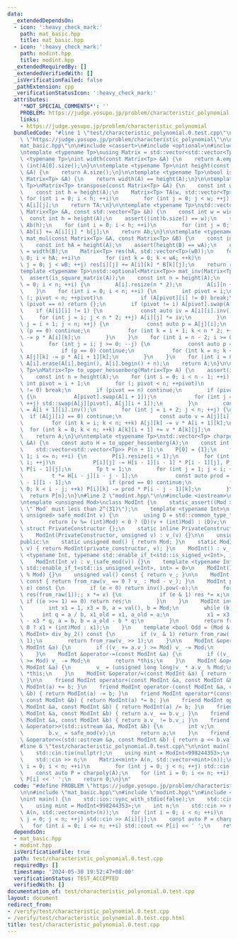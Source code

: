 ```yaml
---
data:
  _extendedDependsOn:
  - icon: ':heavy_check_mark:'
    path: mat_basic.hpp
    title: mat_basic.hpp
  - icon: ':heavy_check_mark:'
    path: modint.hpp
    title: modint.hpp
  _extendedRequiredBy: []
  _extendedVerifiedWith: []
  _isVerificationFailed: false
  _pathExtension: cpp
  _verificationStatusIcon: ':heavy_check_mark:'
  attributes:
    '*NOT_SPECIAL_COMMENTS*': ''
    PROBLEM: https://judge.yosupo.jp/problem/characteristic_polynomial
    links:
    - https://judge.yosupo.jp/problem/characteristic_polynomial
  bundledCode: "#line 1 \"test/characteristic_polynomial.0.test.cpp\"\n#define PROBLEM\
    \ \"https://judge.yosupo.jp/problem/characteristic_polynomial\"\n\n#line 2 \"\
    mat_basic.hpp\"\n\n#include <cassert>\n#include <optional>\n#include <vector>\n\
    \ntemplate <typename Tp>\nusing Matrix = std::vector<std::vector<Tp>>;\n\ntemplate\
    \ <typename Tp>\nint width(const Matrix<Tp> &A) {\n    return A.empty() ? 0 :\
    \ (int)A[0].size();\n}\n\ntemplate <typename Tp>\nint height(const Matrix<Tp>\
    \ &A) {\n    return A.size();\n}\n\ntemplate <typename Tp>\nbool is_square_matrix(const\
    \ Matrix<Tp> &A) {\n    return width(A) == height(A);\n}\n\ntemplate <typename\
    \ Tp>\nMatrix<Tp> transpose(const Matrix<Tp> &A) {\n    const int w = width(A);\n\
    \    const int h = height(A);\n    Matrix<Tp> TA(w, std::vector<Tp>(h));\n   \
    \ for (int i = 0; i < h; ++i)\n        for (int j = 0; j < w; ++j) TA[j][i] =\
    \ A[i][j];\n    return TA;\n}\n\ntemplate <typename Tp>\nstd::vector<Tp> apply(const\
    \ Matrix<Tp> &A, const std::vector<Tp> &b) {\n    const int w = width(A);\n  \
    \  const int h = height(A);\n    assert((int)b.size() == w);\n    std::vector<Tp>\
    \ Ab(h);\n    for (int i = 0; i < h; ++i)\n        for (int j = 0; j < w; ++j)\
    \ Ab[i] += A[i][j] * b[j];\n    return Ab;\n}\n\ntemplate <typename Tp>\nMatrix<Tp>\
    \ mat_mul(const Matrix<Tp> &A, const Matrix<Tp> &B) {\n    const int wA = width(A);\n\
    \    const int hA = height(A);\n    assert(height(B) == wA);\n    const int wB\
    \ = width(B);\n    Matrix<Tp> res(hA, std::vector<Tp>(wB));\n    for (int i =\
    \ 0; i < hA; ++i)\n        for (int k = 0; k < wA; ++k)\n            for (int\
    \ j = 0; j < wB; ++j) res[i][j] += A[i][k] * B[k][j];\n    return res;\n}\n\n\
    template <typename Tp>\nstd::optional<Matrix<Tp>> mat_inv(Matrix<Tp> A) {\n  \
    \  assert(is_square_matrix(A));\n    const int n = height(A);\n    for (int i\
    \ = 0; i < n; ++i) {\n        A[i].resize(n * 2);\n        A[i][n + i] = 1;\n\
    \    }\n    for (int i = 0; i < n; ++i) {\n        int pivot = i;\n        for\
    \ (; pivot < n; ++pivot)\n            if (A[pivot][i] != 0) break;\n        if\
    \ (pivot == n) return {};\n        if (pivot != i) A[pivot].swap(A[i]);\n    \
    \    if (A[i][i] != 1) {\n            const auto iv = A[i][i].inv();\n       \
    \     for (int j = i; j < n * 2; ++j) A[i][j] *= iv;\n        }\n        for (int\
    \ j = i + 1; j < n; ++j) {\n            const auto p = A[j][i];\n            if\
    \ (p == 0) continue;\n            for (int k = i + 1; k < n * 2; ++k) A[j][k]\
    \ -= p * A[i][k];\n        }\n    }\n    for (int i = n - 2; i >= 0; --i) {\n\
    \        for (int j = i; j >= 0; --j) {\n            const auto p = A[j][i + 1];\n\
    \            if (p == 0) continue;\n            for (int k = n; k < n * 2; ++k)\
    \ A[j][k] -= p * A[i + 1][k];\n        }\n    }\n    for (int i = 0; i < n; ++i)\
    \ A[i].erase(A[i].begin(), A[i].begin() + n);\n    return A;\n}\n\ntemplate <typename\
    \ Tp>\nMatrix<Tp> to_upper_hessenberg(Matrix<Tp> A) {\n    assert(is_square_matrix(A));\n\
    \    const int n = height(A);\n    for (int i = 0; i < n - 1; ++i) {\n       \
    \ int pivot = i + 1;\n        for (; pivot < n; ++pivot)\n            if (A[pivot][i]\
    \ != 0) break;\n        if (pivot == n) continue;\n        if (pivot != i + 1)\
    \ {\n            A[pivot].swap(A[i + 1]);\n            for (int j = 0; j < n;\
    \ ++j) std::swap(A[j][pivot], A[j][i + 1]);\n        }\n        const auto iv\
    \ = A[i + 1][i].inv();\n        for (int j = i + 2; j < n; ++j) {\n          \
    \  if (A[j][i] == 0) continue;\n            const auto v = A[j][i] * iv;\n   \
    \         for (int k = i; k < n; ++k) A[j][k] -= v * A[i + 1][k];\n          \
    \  for (int k = 0; k < n; ++k) A[k][i + 1] += v * A[k][j];\n        }\n    }\n\
    \    return A;\n}\n\ntemplate <typename Tp>\nstd::vector<Tp> charpoly(const Matrix<Tp>\
    \ &A) {\n    const auto H = to_upper_hessenberg(A);\n    const int n  = height(A);\n\
    \    std::vector<std::vector<Tp>> P(n + 1);\n    P[0] = {1};\n    for (int i =\
    \ 1; i <= n; ++i) {\n        P[i].resize(i + 1);\n        for (int j = 0; j <\
    \ i; ++j)\n            P[i][j] -= H[i - 1][i - 1] * P[i - 1][j], P[i][j + 1] +=\
    \ P[i - 1][j];\n        Tp t = 1;\n        for (int j = 1; j < i; ++j) {\n   \
    \         t *= H[i - j][i - j - 1];\n            const auto prod = t * H[i - j\
    \ - 1][i - 1];\n            if (prod == 0) continue;\n            for (int k =\
    \ 0; k < i - j; ++k) P[i][k] -= prod * P[i - j - 1][k];\n        }\n    }\n  \
    \  return P[n];\n}\n#line 2 \"modint.hpp\"\n\n#include <iostream>\n#include <type_traits>\n\
    \ntemplate <unsigned Mod>\nclass ModInt {\n    static_assert((Mod >> 31) == 0,\
    \ \"`Mod` must less than 2^(31)\");\n    template <typename Int>\n    static std::enable_if_t<std::is_integral_v<Int>,\
    \ unsigned> safe_mod(Int v) {\n        using D = std::common_type_t<Int, unsigned>;\n\
    \        return (v %= (int)Mod) < 0 ? (D)(v + (int)Mod) : (D)v;\n    }\n\n   \
    \ struct PrivateConstructor {};\n    static inline PrivateConstructor private_constructor{};\n\
    \    ModInt(PrivateConstructor, unsigned v) : v_(v) {}\n\n    unsigned v_;\n\n\
    public:\n    static unsigned mod() { return Mod; }\n    static ModInt from_raw(unsigned\
    \ v) { return ModInt(private_constructor, v); }\n    ModInt() : v_() {}\n    template\
    \ <typename Int, typename std::enable_if_t<std::is_signed_v<Int>, int> = 0>\n\
    \    ModInt(Int v) : v_(safe_mod(v)) {}\n    template <typename Int, typename\
    \ std::enable_if_t<std::is_unsigned_v<Int>, int> = 0>\n    ModInt(Int v) : v_(v\
    \ % Mod) {}\n    unsigned val() const { return v_; }\n\n    ModInt operator-()\
    \ const { return from_raw(v_ == 0 ? v_ : Mod - v_); }\n    ModInt pow(long long\
    \ e) const {\n        if (e < 0) return inv().pow(-e);\n        for (ModInt x(*this),\
    \ res(from_raw(1));; x *= x) {\n            if (e & 1) res *= x;\n           \
    \ if ((e >>= 1) == 0) return res;\n        }\n    }\n    ModInt inv() const {\n\
    \        int x1 = 1, x3 = 0, a = val(), b = Mod;\n        while (b) {\n      \
    \      int q = a / b, x1_old = x1, a_old = a;\n            x1 = x3, x3 = x1_old\
    \ - x3 * q, a = b, b = a_old - b * q;\n        }\n        return from_raw(x1 <\
    \ 0 ? x1 + (int)Mod : x1);\n    }\n    template <bool Odd = (Mod & 1)>\n    std::enable_if_t<Odd,\
    \ ModInt> div_by_2() const {\n        if (v_ & 1) return from_raw((v_ + Mod) >>\
    \ 1);\n        return from_raw(v_ >> 1);\n    }\n\n    ModInt &operator+=(const\
    \ ModInt &a) {\n        if ((v_ += a.v_) >= Mod) v_ -= Mod;\n        return *this;\n\
    \    }\n    ModInt &operator-=(const ModInt &a) {\n        if ((v_ += Mod - a.v_)\
    \ >= Mod) v_ -= Mod;\n        return *this;\n    }\n    ModInt &operator*=(const\
    \ ModInt &a) {\n        v_ = (unsigned long long)v_ * a.v_ % Mod;\n        return\
    \ *this;\n    }\n    ModInt &operator/=(const ModInt &a) { return *this *= a.inv();\
    \ }\n\n    friend ModInt operator+(const ModInt &a, const ModInt &b) { return\
    \ ModInt(a) += b; }\n    friend ModInt operator-(const ModInt &a, const ModInt\
    \ &b) { return ModInt(a) -= b; }\n    friend ModInt operator*(const ModInt &a,\
    \ const ModInt &b) { return ModInt(a) *= b; }\n    friend ModInt operator/(const\
    \ ModInt &a, const ModInt &b) { return ModInt(a) /= b; }\n    friend bool operator==(const\
    \ ModInt &a, const ModInt &b) { return a.v_ == b.v_; }\n    friend bool operator!=(const\
    \ ModInt &a, const ModInt &b) { return a.v_ != b.v_; }\n    friend std::istream\
    \ &operator>>(std::istream &a, ModInt &b) {\n        int v;\n        a >> v;\n\
    \        b.v_ = safe_mod(v);\n        return a;\n    }\n    friend std::ostream\
    \ &operator<<(std::ostream &a, const ModInt &b) { return a << b.val(); }\n};\n\
    #line 6 \"test/characteristic_polynomial.0.test.cpp\"\n\nint main() {\n    std::ios::sync_with_stdio(false);\n\
    \    std::cin.tie(nullptr);\n    using mint = ModInt<998244353>;\n    int n;\n\
    \    std::cin >> n;\n    Matrix<mint> A(n, std::vector<mint>(n));\n    for (int\
    \ i = 0; i < n; ++i)\n        for (int j = 0; j < n; ++j) std::cin >> A[i][j];\n\
    \    const auto P = charpoly(A);\n    for (int i = 0; i <= n; ++i) std::cout <<\
    \ P[i] << ' ';\n    return 0;\n}\n"
  code: "#define PROBLEM \"https://judge.yosupo.jp/problem/characteristic_polynomial\"\
    \n\n#include \"mat_basic.hpp\"\n#include \"modint.hpp\"\n#include <iostream>\n\
    \nint main() {\n    std::ios::sync_with_stdio(false);\n    std::cin.tie(nullptr);\n\
    \    using mint = ModInt<998244353>;\n    int n;\n    std::cin >> n;\n    Matrix<mint>\
    \ A(n, std::vector<mint>(n));\n    for (int i = 0; i < n; ++i)\n        for (int\
    \ j = 0; j < n; ++j) std::cin >> A[i][j];\n    const auto P = charpoly(A);\n \
    \   for (int i = 0; i <= n; ++i) std::cout << P[i] << ' ';\n    return 0;\n}\n"
  dependsOn:
  - mat_basic.hpp
  - modint.hpp
  isVerificationFile: true
  path: test/characteristic_polynomial.0.test.cpp
  requiredBy: []
  timestamp: '2024-05-30 19:52:47+08:00'
  verificationStatus: TEST_ACCEPTED
  verifiedWith: []
documentation_of: test/characteristic_polynomial.0.test.cpp
layout: document
redirect_from:
- /verify/test/characteristic_polynomial.0.test.cpp
- /verify/test/characteristic_polynomial.0.test.cpp.html
title: test/characteristic_polynomial.0.test.cpp
---
```

